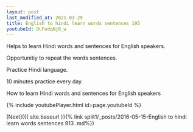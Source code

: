 ```yaml
---
layout: post
last_modified_at: 2021-03-29
title: English to hindi learn words sentences 195 
youtubeId: DLFodqNjB_w
---
```

 
 
Helps to learn Hindi words and sentences for English speakers.

Opportunitiy to repeat the words sentences. 

Practice Hindi language. 
 
10 minutes practice every day. 
 
How to learn Hindi words and sentences for English speakers 
 
{% include youtubePlayer.html id=page.youtubeId %}
 
 
[Next]({{ site.baseurl }}{% link  split1/_posts/2016-05-15-English to hindi learn words sentences 913 .md%})
 
